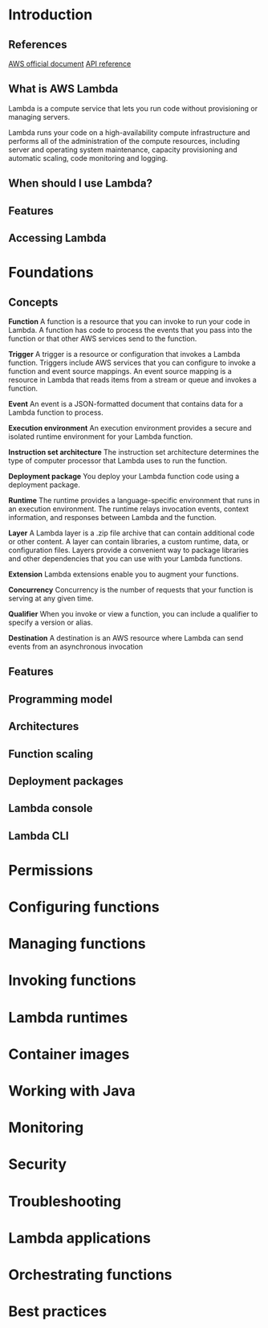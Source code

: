 # Introduction
## References
[AWS official document](https://docs.aws.amazon.com/lambda/latest/dg/welcome.html)
[API reference](https://docs.aws.amazon.com/lambda/latest/dg/API_Reference.html)

## What is AWS Lambda
Lambda is a compute service that lets you run code without provisioning or managing servers.

Lambda runs your code on a high-availability compute infrastructure and performs all of the administration of the compute resources, including server and operating system maintenance, capacity provisioning and automatic scaling, code monitoring and logging.

## When should I use Lambda?

## Features

## Accessing Lambda


# Foundations
## Concepts
**Function**
A function is a resource that you can invoke to run your code in Lambda. A function has code to process the events that you pass into the function or that other AWS services send to the function.

**Trigger**
A trigger is a resource or configuration that invokes a Lambda function.
Triggers include AWS services that you can configure to invoke a function and event source mappings.
An event source mapping is a resource in Lambda that reads items from a stream or queue and invokes a function.

**Event**
 An event is a JSON-formatted document that contains data for a Lambda function to process.

**Execution environment**
An execution environment provides a secure and isolated runtime environment for your Lambda function.

**Instruction set architecture**
The instruction set architecture determines the type of computer processor that Lambda uses to run the function.

**Deployment package**
You deploy your Lambda function code using a deployment package.

**Runtime**
The runtime provides a language-specific environment that runs in an execution environment.
The runtime relays invocation events, context information, and responses between Lambda and the function.

**Layer**
A Lambda layer is a .zip file archive that can contain additional code or other content. A layer can contain libraries, a custom runtime, data, or configuration files.
Layers provide a convenient way to package libraries and other dependencies that you can use with your Lambda functions.


**Extension**
Lambda extensions enable you to augment your functions.

**Concurrency**
Concurrency is the number of requests that your function is serving at any given time.

**Qualifier**
When you invoke or view a function, you can include a qualifier to specify a version or alias.

**Destination**
A destination is an AWS resource where Lambda can send events from an asynchronous invocation

## Features
## Programming model
## Architectures
## Function scaling
## Deployment packages
## Lambda console
## Lambda CLI
# Permissions
# Configuring functions
# Managing functions
# Invoking functions
# Lambda runtimes
# Container images
# Working with Java
# Monitoring
# Security
# Troubleshooting
# Lambda applications
# Orchestrating functions
# Best practices
<!--stackedit_data:
eyJoaXN0b3J5IjpbLTE2NDk1NTI2NzJdfQ==
-->